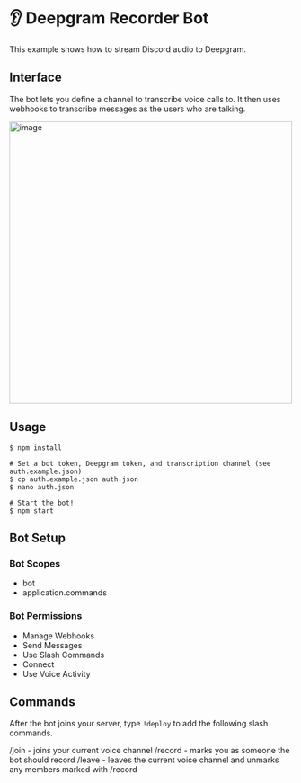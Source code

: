 # 👂 Deepgram Recorder Bot

This example shows how to stream Discord audio to Deepgram. 

## Interface

The bot lets you define a channel to transcribe voice calls to. It then uses webhooks to transcribe messages as the users who are talking.

<img width="503" alt="image" src="https://user-images.githubusercontent.com/3937986/161467356-c8d1aaef-b11d-495a-a275-ea407e784452.png">

## Usage

```sh-session
$ npm install

# Set a bot token, Deepgram token, and transcription channel (see auth.example.json)
$ cp auth.example.json auth.json
$ nano auth.json

# Start the bot!
$ npm start
```

## Bot Setup

### Bot Scopes

- bot
- application.commands

### Bot Permissions

- Manage Webhooks
- Send Messages
- Use Slash Commands
- Connect
- Use Voice Activity

## Commands

After the bot joins your server, type `!deploy` to add the following slash commands.

/join - joins your current voice channel
/record <username> - marks you as someone the bot should record
/leave - leaves the current voice channel and unmarks any members marked with /record

